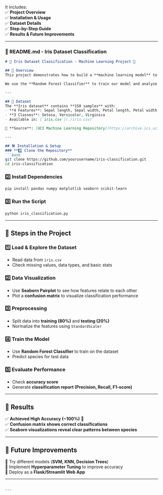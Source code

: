   

It includes:  
✅ **Project Overview**  
✅ **Installation & Usage**  
✅ **Dataset Details**  
✅ **Step-by-Step Guide**  
✅ **Results & Future Improvements**  

---

### **📌 README.md - Iris Dataset Classification**  

```md
# 🌸 Iris Dataset Classification - Machine Learning Project 🚀

## 📖 Overview
This project demonstrates how to build a **machine learning model** to classify different species of the **Iris flower** using Python. The model predicts whether a flower belongs to **Setosa, Versicolor, or Virginica** based on **sepal and petal measurements**.  

We use the **Random Forest Classifier** to train our model and analyze its performance using accuracy metrics & visualizations. 📊  

---

## 📂 Dataset  
The **Iris dataset** contains **150 samples** with:  
- **4 Features**: Sepal length, Sepal width, Petal length, Petal width  
- **3 Classes**: Setosa, Versicolor, Virginica  
- Available in: [`iris.csv`](./iris.csv)  

📌 **Source**: [UCI Machine Learning Repository](https://archive.ics.uci.edu/ml/datasets/iris)  

---

## 🛠 Installation & Setup  
### **1️⃣ Clone the Repository**  
```bash
git clone https://github.com/yourusername/iris-classification.git
cd iris-classification
```

### **2️⃣ Install Dependencies**  
```bash
pip install pandas numpy matplotlib seaborn scikit-learn
```

### **3️⃣ Run the Script**  
```bash
python iris_classification.py
```

---

## 🚀 Steps in the Project  
### **1️⃣ Load & Explore the Dataset**  
- Read data from `iris.csv`  
- Check missing values, data types, and basic stats  

### **2️⃣ Data Visualization**  
- Use **Seaborn Pairplot** to see how features relate to each other  
- Plot a **confusion matrix** to visualize classification performance  

### **3️⃣ Preprocessing**  
- Split data into **training (80%)** and **testing (20%)**  
- Normalize the features using `StandardScaler`  

### **4️⃣ Train the Model**  
- Use **Random Forest Classifier** to train on the dataset  
- Predict species for test data  

### **5️⃣ Evaluate Performance**  
- Check **accuracy score**  
- Generate **classification report (Precision, Recall, F1-score)**  

---

## 🎯 Results  
✅ **Achieved High Accuracy (~100%)** 🎯  
✅ **Confusion matrix shows correct classifications**  
✅ **Seaborn visualizations reveal clear patterns between species**  

---

## 📌 Future Improvements  
🔹 Try different models (**SVM, KNN, Decision Trees**)  
🔹 Implement **Hyperparameter Tuning** to improve accuracy  
🔹 Deploy as a **Flask/Streamlit Web App**  

---

```

---

